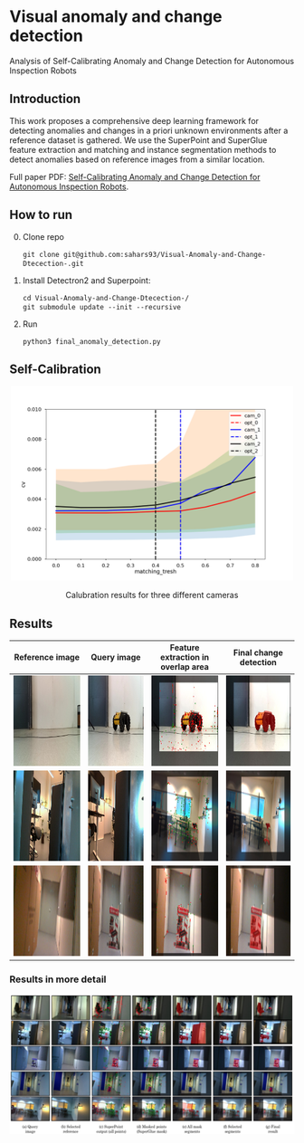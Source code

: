 # Visual anomaly and change detection

Analysis of  Self-Calibrating Anomaly and Change Detection for Autonomous Inspection Robots

## Introduction

This work proposes a comprehensive deep learning framework for detecting anomalies and changes in a priori unknown environments after a reference dataset is gathered. We use the SuperPoint and SuperGlue feature extraction and matching and instance segmentation methods to detect anomalies based on reference images from a similar location. 

Full paper PDF: [Self-Calibrating Anomaly and Change Detection for Autonomous Inspection Robots](https://arxiv.org/pdf/2209.02379.pdf).

## How to run

   0. Clone repo
      ```
      git clone git@github.com:sahars93/Visual-Anomaly-and-Change-Dtecection-.git
      ```
   1. Install Detectron2 and Superpoint:
      ```
      cd Visual-Anomaly-and-Change-Dtecection-/
      git submodule update --init --recursive
      ```
   2. Run
      ```
      python3 final_anomaly_detection.py

## Self-Calibration

<div align=center>
  <img src="./self_calibration/calibration_results/cameras_key_thresh0.003.png" width="500" />
  <p align="center">Calubration results for three different cameras</p>
</div>



## Results

Reference image            |  Query image            |  Feature extraction in overlap area            |  Final change detection        
:-------------------------:|:-------------------------:|:-------------------------:|:-------------------------: 
<img src="./input_images/b1.jpeg" width="240" height="160" />  |  <img src="./input_images/b2.jpeg" width="240" height="160" />  |  <img src="./output_images/overlapedPoints.jpg" width="240" height="160" />  |  <img src="./output_images/a_final.jpg" width="240" height="160" />
<img src="./input_images/c1.jpg" width="240" height="160" />  |  <img src="./input_images/c2.jpg" width="240" height="160" />  |  <img src="./output_images/overlapedPoints12.jpg" width="240" height="160" />  |  <img src="./output_images/a_final12.jpg" width="240" height="160" />
<img src="./input_images/a2.jpg" width="240" height="160" />  |  <img src="./input_images/a1.jpg" width="240" height="160" />  |  <img src="./output_images/overlapedPoints2.jpg" width="240" height="160" />  |  <img src="./output_images/a_final2.jpg" width="240" height="160" />

### Results in more detail

![](./output_images/all_together.png)
